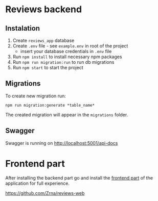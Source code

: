 # Reviews backend

## Instalation

1. Create `reviews_app` database
2. Create `.env` file - see `example.env` in root of the project
   - insert your database credentials in `.env` file
3. Run `npm install` to install necessary npm packages
4. Run `npm run migration:run` to run db migrations
5. Run `npm start` to start the project

## Migrations

To create new migration run:

```
npm run migration:generate *table_name*
```

The created migration will appear in the `migrations` folder.

## Swagger

Swagger is running on [http://localhost:5001/api-docs](http://localhost:5001/api-docs)

# Frontend part

After installing the backend part go and install the [frontend part](https://github.com/Zrna/reviews-web) of the application for full experience.

https://github.com/Zrna/reviews-web

